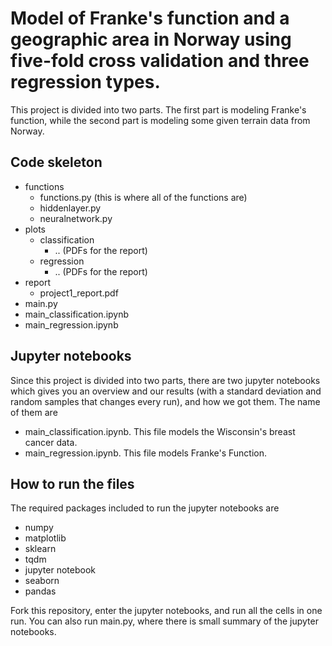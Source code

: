 # Model of Franke's function and a geographic area in Norway using five-fold cross validation and three regression types. 
This project is divided into two parts. The first part is modeling Franke's function, while the second part is modeling some given terrain data from Norway. 

## Code skeleton
- functions
  - functions.py (this is where all of the functions are)
  - hiddenlayer.py
  - neuralnetwork.py
- plots
  - classification
    - .. (PDFs for the report) 
  - regression
    - .. (PDFs for the report)
- report
  - project1_report.pdf
- main.py 
- main_classification.ipynb
- main_regression.ipynb

## Jupyter notebooks
Since this project is divided into two parts, there are two jupyter notebooks which gives you an overview and our results (with a standard deviation and random samples that changes every run), and how we got them. The name of them are 
- main_classification.ipynb. This file models the Wisconsin's breast cancer data.
- main_regression.ipynb. This file models Franke's Function.


## How to run the files 
The required packages included to run the jupyter notebooks are 
- numpy
- matplotlib
- sklearn
- tqdm
- jupyter notebook
- seaborn
- pandas

Fork this repository, enter the jupyter notebooks, and run all the cells in one run. You can also run main.py, where there is small summary of the jupyter notebooks. 
